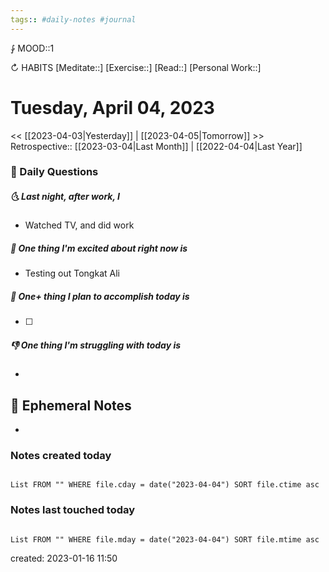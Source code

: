 ```yaml
---
tags:: #daily-notes #journal
---
```


⨑ MOOD::1

↻ HABITS
[Meditate::]
[Exercise::]
[Read::]
[Personal Work::]

# Tuesday, April 04, 2023

\<\< [[2023-04-03|Yesterday]] | [[2023-04-05|Tomorrow]] >>
Retrospective:: [[2023-03-04|Last Month]] | [[2022-04-04|Last Year]]

### 📅 Daily Questions

##### 🌜 Last night, after work, I

- Watched TV, and did work

##### 🙌 One thing I'm excited about right now is

- Testing out Tongkat Ali

##### 🚀 One+ thing I plan to accomplish today is

- [ ]

##### 👎 One thing I'm struggling with today is

-

## 📝 Ephemeral Notes

-

### Notes created today

```dataview

List FROM "" WHERE file.cday = date("2023-04-04") SORT file.ctime asc

```

### Notes last touched today

```dataview

List FROM "" WHERE file.mday = date("2023-04-04") SORT file.mtime asc

```

created: 2023-01-16 11:50
